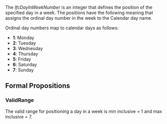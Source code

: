 The _IfcDayInWeekNumber_ is an integer that defines the position of the specified day in a week. The positions have the following meaning that assigns the ordinal day number in the week to the Calendar day name.

<!-- end of short definition -->


Ordinal day numbers map to calendar days as follows:

* **1**: Monday
* **2**: Tuesday
* **3**: Wednesday
* **4**: Thursday
* **5**: Friday
* **6**: Saturday
* **7**: Sunday

## Formal Propositions

### ValidRange
The valid range for positioning a day in a week is min inclusive = 1 and max inclusive = 7.
